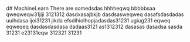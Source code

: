 d# MachineLearn
There are somedsdas
hhhheqwq
bbbbbsaa
qweqweqw31jiji
3121312
dasdxasajbkjb
dasdsasweqweq
dasafsdasdadas
uuihdasa
ijoi31231
jikda
efsdihiolhopjadasdas31231
ugiug231
eqweq
eqweqeq
dasdasdasdasa
dadaas3121
as1312312
dasasas
dasadsa
sasda
31231
e23131eqw
312321
31231

